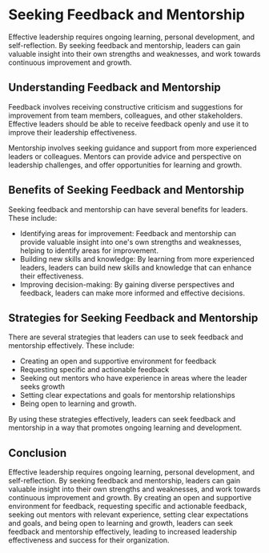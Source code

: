 Seeking Feedback and Mentorship
===========================================================================

Effective leadership requires ongoing learning, personal development, and self-reflection. By seeking feedback and mentorship, leaders can gain valuable insight into their own strengths and weaknesses, and work towards continuous improvement and growth.

Understanding Feedback and Mentorship
-------------------------------------

Feedback involves receiving constructive criticism and suggestions for improvement from team members, colleagues, and other stakeholders. Effective leaders should be able to receive feedback openly and use it to improve their leadership effectiveness.

Mentorship involves seeking guidance and support from more experienced leaders or colleagues. Mentors can provide advice and perspective on leadership challenges, and offer opportunities for learning and growth.

Benefits of Seeking Feedback and Mentorship
-------------------------------------------

Seeking feedback and mentorship can have several benefits for leaders. These include:

* Identifying areas for improvement: Feedback and mentorship can provide valuable insight into one's own strengths and weaknesses, helping to identify areas for improvement.
* Building new skills and knowledge: By learning from more experienced leaders, leaders can build new skills and knowledge that can enhance their effectiveness.
* Improving decision-making: By gaining diverse perspectives and feedback, leaders can make more informed and effective decisions.

Strategies for Seeking Feedback and Mentorship
----------------------------------------------

There are several strategies that leaders can use to seek feedback and mentorship effectively. These include:

* Creating an open and supportive environment for feedback
* Requesting specific and actionable feedback
* Seeking out mentors who have experience in areas where the leader seeks growth
* Setting clear expectations and goals for mentorship relationships
* Being open to learning and growth.

By using these strategies effectively, leaders can seek feedback and mentorship in a way that promotes ongoing learning and development.

Conclusion
----------

Effective leadership requires ongoing learning, personal development, and self-reflection. By seeking feedback and mentorship, leaders can gain valuable insight into their own strengths and weaknesses, and work towards continuous improvement and growth. By creating an open and supportive environment for feedback, requesting specific and actionable feedback, seeking out mentors with relevant experience, setting clear expectations and goals, and being open to learning and growth, leaders can seek feedback and mentorship effectively, leading to increased leadership effectiveness and success for their organization.
